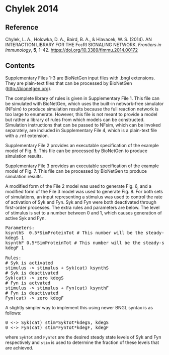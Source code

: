 # Chylek 2014
## Reference
Chylek, L. A., Holowka, D. A., Baird, B. A., & Hlavacek, W. S. (2014). AN INTERACTION LIBRARY FOR THE FcεRI SIGNALING NETWORK. *Frontiers in Immunology*, **5**, 1–42. https://doi.org/10.3389/fimmu.2014.00172

## Contents
Supplementary Files 1-3 are BioNetGen input files with .bngl extensions. 
They are plain-text files that can be processed by BioNetGen (http://bionetgen.org).

The complete library of rules is given in Supplementary File 1. 
This file can be simulated with BioNetGen, which uses the built-in network-free simulator (NFsim) to produce simulation results because the full reaction network is too large to enumerate. 
However, this file is not meant to provide a model but rather a library of rules from which models can be constructed. 
Simulation instructions that can be passed to NFsim, which can be invoked separately, are included in Supplementary File 4,
which is a plain-text file with a .rnf extension.

Supplementary File 2 provides an executable specification of the example model of Fig. 5. 
This file can be processed by BioNetGen to produce simulation results.

Supplementary File 3 provides an executable specification of the example model of Fig. 7.
This file can be processed by BioNetGen to produce simulation results.

A modified form of the File 2 model was used to generate Fig. 6, and a modified form of the File 3 model was used to generate Fig. 8. For both sets of simulations, an input representing a stimulus was used to control the rate of activation of Syk and Fyn. Syk and Fyn were both deactivated through first-order processes. The extra rules and parameters are below. The level of stimulus is set to a number between 0 and 1, which causes generation of active Syk and Fyn. 

<pre>
Parameters: 
ksynthS  0.5*SimProteinTot # This number will be the steady-state level of active Syk when stimulus is set to 1 
kdegS 1
ksynthF 0.5*SimProteinTot # This number will be the steady-state level of active Fyn when stimulus is set to 1
kdegF 1

Rules: 
# Syk is activated
stimulus -> stimulus + Syk(cat) ksynthS
# Syk is deactivated
Syk(cat) -> zero kdegS
# Fyn is actvated
stimulus -> stimulus + Fyn(cat) ksynthF
# Fyn is deactivated
Fyn(cat) -> zero kdegF
</pre>

A slightly simpler way to implement this using newer BNGL syntax is as follows:
<pre>
0 <-> Syk(cat) stim*SykTot*kdegS, kdegS
0 <-> Fyn(cat) stim*FynTot*kdegF, kdegF
</pre>
where `SykTot` and `FynTot` are the desired steady state levels of Syk and Fyn respectively and `stim` is used to determine the fraction of these levels that are achieved.
